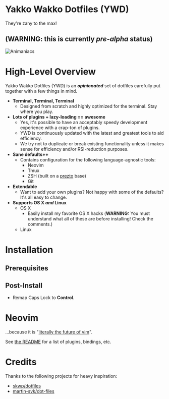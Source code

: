 # Yakko Wakko Dotfiles (YWD)

They're zany to the max!

## **(WARNING: this is currently *pre-alpha* status)**

  ![Animaniacs](http://facto-personal.s3.amazonaws.com/github/animaniacs.gif)

# High-Level Overview

Yakko Wakko Dotfiles (YWD) is an ***opinionated*** set of dotfiles carefully put together with a few things in mind.

* **Terminal, Terminal, Terminal**
    * Designed from scratch and highly optimized for the terminal. Stay where you play.
* **Lots of plugins + lazy-loading == awesome**
    * Yes, it's possible to have an acceptably speedy development experience with a crap-ton of plugins.
    * YWD is continuously updated with the latest and greatest tools to aid efficiency.
    * We try not to duplicate or break existing functionality unless it makes sense for efficiency and/or RSI-reduction purposes.
* **Sane defaults++**
    * Contains configuration for the following language-agnostic tools:
        * Neovim
        * Tmux
        * ZSH (built on a [prezto](http://github.com/sorin-ionescu/prezto) base)
        * Git
* **Extendable**
    * Want to add your own plugins? Not happy with some of the defaults? It's all easy to change.
* **Supports OS X *and* Linux**
    * OS X
        * Easily install my favorite OS X hacks (**WARNING:** You must understand what all of these are before installing! Check the comments.)
    * Linux

# Installation

## Prerequisites

## Post-Install

* Remap Caps Lock to **Control**.

# Neovim

...because it is "[literally the future of vim](https://neovim.io/)".

See [the README](https://github.com/facto/ywd/tree/master/nvim) for a list of plugins, bindings, etc.

# Credits

Thanks to the following projects for heavy inspiration:

* [skwp/dotfiles](https://github.com/skwp/dotfiles)
* [martin-svk/dot-files](http://github.com/martin-svk/dot-files)
